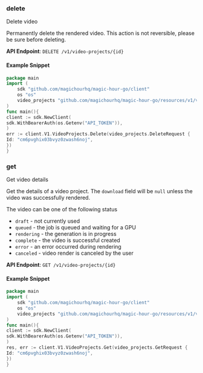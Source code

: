 
### delete <a name="delete"></a>
Delete video

Permanently delete the rendered video. This action is not reversible, please be sure before deleting.

**API Endpoint**: `DELETE /v1/video-projects/{id}`

#### Example Snippet

```go
package main
import (
	sdk "github.com/magichourhq/magic-hour-go/client"
	os "os"
	video_projects "github.com/magichourhq/magic-hour-go/resources/v1/video_projects"
)
func main(){
client := sdk.NewClient(
sdk.WithBearerAuth(os.Getenv("API_TOKEN")),
)
err := client.V1.VideoProjects.Delete(video_projects.DeleteRequest {
Id: "cm6pvghix03bvyz0zwash6noj",
})
}
```

### get <a name="get"></a>
Get video details

Get the details of a video project. The `download` field will be `null` unless the video was successfully rendered.

The video can be one of the following status
- `draft` - not currently used
- `queued` - the job is queued and waiting for a GPU
- `rendering` - the generation is in progress
- `complete` - the video is successful created
- `error` - an error occurred during rendering
- `canceled` - video render is canceled by the user


**API Endpoint**: `GET /v1/video-projects/{id}`

#### Example Snippet

```go
package main
import (
	sdk "github.com/magichourhq/magic-hour-go/client"
	os "os"
	video_projects "github.com/magichourhq/magic-hour-go/resources/v1/video_projects"
)
func main(){
client := sdk.NewClient(
sdk.WithBearerAuth(os.Getenv("API_TOKEN")),
)
res, err := client.V1.VideoProjects.Get(video_projects.GetRequest {
Id: "cm6pvghix03bvyz0zwash6noj",
})
}
```
